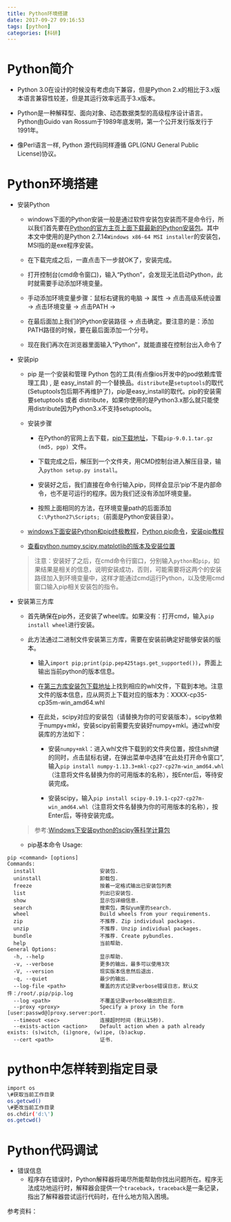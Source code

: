 ```yaml
---
title: Python环境搭建
date: 2017-09-27 09:16:53
tags: [python]
categories: [科研]
---
```


# Python简介
-  Python 3.0在设计的时候没有考虑向下兼容，但是Python 2.x的相比于3.x版本语言兼容性较差，但是其运行效率远高于3.x版本。

-  Python是一种解释型、面向对象、动态数据类型的高级程序设计语言。
Python由Guido van Rossum于1989年底发明，第一个公开发行版发行于1991年。

-  像Perl语言一样, Python 源代码同样遵循 GPL(GNU General Public License)协议。

# Python环境搭建
-  安装Python
	-  windows下面的Python安装一般是通过软件安装包安装而不是命令行，所以我们首先要在[Python的官方主页上面下载最新的Python安装包](https://www.python.org/downloads/)。其中本文中使用的是Python 2.7.14`Windows x86-64 MSI installer`的安装包，MSI指的是exe程序安装。

	-  在下载完成之后，一直点击下一步就OK了，安装完成。

	-  打开控制台(cmd命令窗口)，输入“Python”，会发现无法启动Python，此时就需要手动添加环境变量。

	-  手动添加环境变量步骤：鼠标右键我的电脑  -> 属性 -> 点击高级系统设置 -> 点击环境变量 -> 点击PATH -> 

	-  在最后面加上我们的Python安装路径 -> 点击确定。要注意的是：添加PATH路径的时候，要在最后面添加一个分号。

	-  现在我们再次在浏览器里面输入“Python”，就能直接在控制台出入命令了


-  安装pip

	-  pip 是一个安装和管理 Python 包的工具(有点像ios开发中的pod依赖库管理工具) , 是 easy\_install 的一个替换品。`distribute`是`setuptools`的取代(Setuptools包后期不再维护了)，pip是easy\_install的取代。pip的安装需要setuptools 或者 distribute，如果你使用的是Python3.x那么就只能使用distribute因为Python3.x不支持setuptools。

	-  安装步骤
		- 在Python的官网上去下载，[pip下载地址](https://pypi.python.org/pypi/pip#downloads)，下载`pip-9.0.1.tar.gz (md5, pgp) `文件。

		- 下载完成之后，解压到一个文件夹，用CMD控制台进入解压目录，输入`python setup.py install`。
		- 安装好之后，我们直接在命令行输入pip，同样会显示‘pip’不是内部命令，也不是可运行的程序。因为我们还没有添加环境变量。
		- 按照上面相同的方法，在环境变量path的后面添加`C:\Python27\Scripts;`（前面是Python安装目录）。

	-  	[windows下面安装Python和pip终极教程](http://www.cnblogs.com/yuanzm/p/4089856.html)，[Python pip命令](http://www.cnblogs.com/274914765qq/p/4913461.html)，[安装pip教程](https://pip.pypa.io/en/stable/installing/)

	-  [查看python,numpy,scipy,matplotlib的版本及安装位置](http://blog.sina.com.cn/s/blog_8f70642d0102wov5.html)

	> 注意：安装好了之后，在cmd命令行窗口，分别输入`python`和`pip`，如果结果是相关的信息，说明安装成功，否则，可能需要将这两个的安装路径加入到环境变量中，这样才能通过cmd运行Python，以及使用cmd窗口输入pip相关安装包的指令。

-  安装第三方库
	- 首先确保在pip外，还安装了wheel库。如果没有：打开cmd，输入`pip install wheel`进行安装。

	- 此方法通过二进制文件安装第三方库，需要在安装前确定好能够安装的版本。

		- 输入`import pip;print(pip.pep425tags.get_supported())`，界面上输出当前python的版本信息。

		- 在[第三方库安装包下载地址](www.lfd.uci.edu/%7Egohlke/pythonlibs/)上找到相应的whl文件，下载到本地。注意文件的版本信息，应从网页上下载对应的版本为：XXXX-cp35-cp35m-win_amd64.whl

		- 在此处，scipy对应的安装包（请替换为你的可安装版本）。scipy依赖于numpy+mkl，安装scipy前需要先安装好numpy+mkl。通过whl安装库的方法如下：

			- 安装`numpy+mkl`：进入whl文件下载到的文件夹位置，按住shift键的同时，点击鼠标右键，在弹出菜单中选择“在此处打开命令窗口”,输入`pip install numpy-1.13.3+mkl-cp27-cp27m-win_amd64.whl`（注意将文件名替换为你的可用版本的名称），按Enter后，等待安装完成。
	
			- 安装scipy，输入`pip install scipy-0.19.1-cp27-cp27m-win_amd64.whl`（注意将文件名替换为你的可用版本的名称），按Enter后，等待安装完成。

	> 参考:[Windows下安装python的scipy等科学计算包](http://jingyan.baidu.com/article/ca41422f27c56a1eae99ed39.html)

	- pip基本命令
	Usage:   
```  
pip <command> [options]
Commands:
  install                     安装包.
  uninstall                   卸载包.
  freeze                      按着一定格式输出已安装包列表
  list                        列出已安装包.
  show                        显示包详细信息.
  search                      搜索包，类似yum里的search.
  wheel                       Build wheels from your requirements.
  zip                         不推荐. Zip individual packages.
  unzip                       不推荐. Unzip individual packages.
  bundle                      不推荐. Create pybundles.
  help                        当前帮助.
General Options:
  -h, --help                  显示帮助.
  -v, --verbose               更多的输出，最多可以使用3次
  -V, --version               现实版本信息然后退出.
  -q, --quiet                 最少的输出.
  --log-file <path>           覆盖的方式记录verbose错误日志，默认文件：/root/.pip/pip.log
  --log <path>                不覆盖记录verbose输出的日志.
  --proxy <proxy>             Specify a proxy in the form [user:passwd@]proxy.server:port.
  --timeout <sec>             连接超时时间 (默认15秒).
  --exists-action <action>    Default action when a path already exists: (s)witch, (i)gnore, (w)ipe, (b)ackup.
  --cert <path>               证书.
```

# python中怎样转到指定目录

```sh
import os
\#获取当前工作目录
os.getcwd()
\#更改当前工作目录
os.chdir('d:\')
os.getcwd()
```


# Python代码调试
-  错误信息
	-  程序存在错误时，Python解释器将竭尽所能帮助你找出问题所在。程序无法成功地运行时，解释器会提供一个`traceback`，`traceback`是一条记录，指出了解释器尝试运行代码时，在什么地方陷入困境。

参考资料：